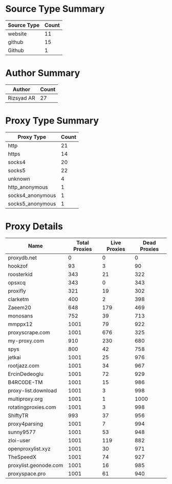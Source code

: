 # Source Type Summary

| Source Type | Count |
|-------------|-------|
| website | 11 |
| github | 15 |
| Github | 1 |


# Author Summary

| Author | Count |
|--------|-------|
| Rizsyad AR | 27 |


# Proxy Type Summary

| Proxy Type | Count |
|------------|-------|
| http | 21 |
| https | 14 |
| socks4 | 20 |
| socks5 | 22 |
| unknown | 4 |
| http_anonymous | 1 |
| socks4_anonymous | 1 |
| socks5_anonymous | 1 |


# Proxy Details

| Name | Total Proxies | Live Proxies | Dead Proxies |
|------|---------------|--------------|---------------|
| proxydb.net | 0 | 0 | 0 |
| hookzof | 93 | 3 | 90 |
| roosterkid | 343 | 21 | 322 |
| opsxcq | 343 | 0 | 343 |
| proxifly | 321 | 19 | 302 |
| clarketm | 400 | 2 | 398 |
| Zaeem20 | 648 | 179 | 469 |
| monosans | 752 | 39 | 713 |
| mmppx12 | 1001 | 79 | 922 |
| proxyscrape.com | 1001 | 676 | 325 |
| my-proxy.com | 910 | 230 | 680 |
| spys | 800 | 42 | 758 |
| jetkai | 1001 | 25 | 976 |
| rootjazz.com | 1001 | 34 | 967 |
| ErcinDedeoglu | 1001 | 72 | 929 |
| B4RC0DE-TM | 1001 | 15 | 986 |
| proxy-list.download | 1001 | 3 | 998 |
| multiproxy.org | 1001 | 1 | 1000 |
| rotatingproxies.com | 1001 | 3 | 998 |
| ShiftyTR | 993 | 37 | 956 |
| proxy4parsing | 1001 | 7 | 994 |
| sunny9577 | 1001 | 53 | 948 |
| zloi-user | 1001 | 119 | 882 |
| openproxylist.xyz | 1001 | 30 | 971 |
| TheSpeedX | 1001 | 74 | 927 |
| proxylist.geonode.com | 1001 | 16 | 985 |
| proxyspace.pro | 1001 | 61 | 940 |

